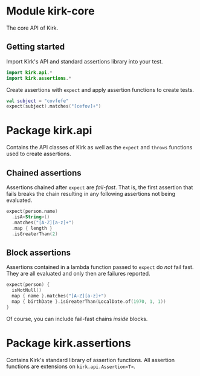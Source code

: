 # Module kirk-core

The core API of Kirk.

## Getting started

Import Kirk's API and standard assertions library into your test.

```kotlin
import kirk.api.*
import kirk.assertions.*
```

Create assertions with `expect` and apply assertion functions to create tests.

```kotlin
val subject = "covfefe"
expect(subject).matches("[cefov]+")
```

# Package kirk.api

Contains the API classes of Kirk as well as the `expect` and `throws` functions used to create assertions.

## Chained assertions

Assertions chained after `expect` are _fail-fast_.
That is, the first assertion that fails breaks the chain resulting in any following assertions not being evaluated.

```kotlin
expect(person.name)
  .isA<String>()
  .matches("[A-Z][a-z]+")
  .map { length }
  .isGreaterThan(2)
```

## Block assertions

Assertions contained in a lambda function passed to `expect` do _not_ fail fast.
They are all evaluated and only then are failures reported.

```kotlin
expect(person) {
  isNotNull()
  map { name }.matches("[A-Z][a-z]+")
  map { birthDate }.isGreaterThan(LocalDate.of(1970, 1, 1))
}
```

Of course, you can include fail-fast chains _inside_ blocks. 

# Package kirk.assertions

Contains Kirk's standard library of assertion functions.
All assertion functions are extensions on `kirk.api.Assertion<T>`.